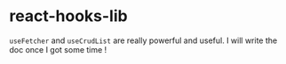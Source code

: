 # react-hooks-lib

`useFetcher` and `useCrudList` are really powerful and useful. I will write the doc once I got some time !
